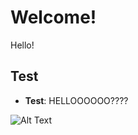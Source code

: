 # Welcome!

Hello!

## Test

- **Test**: HELLOOOOOO????

![Alt Text](https://media.giphy.com/media/vFKqnCdLPNOKc/giphy.gif)